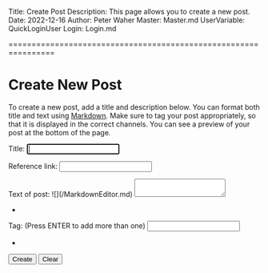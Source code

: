 Title: Create Post
Description: This page allows you to create a new post.
Date: 2022-12-16
Author: Peter Waher
Master: Master.md
UserVariable: QuickLoginUser
Login: Login.md

================================================================

Create New Post
==================

To create a new post, add a title and description below. You can format both title and text using [Markdown](/Markdown.md).
Make sure to tag your post appropriately, so that it is displayed in the correct channels. You can see a preview of your post 
at the bottom of the page.

<form>

<input type="hidden" name="Type" id="Type" value="Post"/>

<p>
<label for="Title">Title:</label>  
<input type="text" name="Title" id="Title" title="Title of post" oninput="UpdateReferenceLink()" autofocus required autocomplete="off"/>
</p>

<p>
<label for="ReferenceLink">Reference link:</label>  
<input type="text" name="ReferenceLink" id="ReferenceLink" title="Reference link of post" required readonly tabindex="-1"/>
</p>

<p>
<label for="Text">Text of post:</label>  
![](/MarkdownEditor.md)
<textarea name="Text" id="Text" onkeydown="TrapTab(this,DefaultProperties(),event)" onpaste="PasteContent(this,DefaultProperties(),event)" oninput="AdaptSize(this)" required>
</textarea>
</p>

<p>
<ul id="Tags" class="Tags noTags">
<li id="EndOfTags" class="EndOfTags"/>
</ul>
</p>

<p>
<label for="Tag">Tag: (Press ENTER to add more than one)</label>  
<input type="text" class="TagInput" name="Tag" id="Tag" title="Enter Tag to add" onkeydown="TrapTagKey(DefaultProperties(),event)" oninput="UpdateTagSuggestions(this,DefaultProperties())" autocomplete="off"/>
</p>

<p>
<ul id="SuggestedTags" class="Tags noTags Suggestion">
<li class="EndOfTags"/>
</ul>
<p>

<button id="CreateButton" type="button" class="posButton" onclick="CreatePost()">Create</button>
<button type="button" class="negButton" onclick="ClearPost()">Clear</button>

</form>
